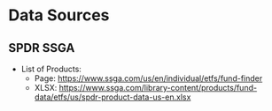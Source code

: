 # Data Sources

## SPDR SSGA

- List of Products:
  - Page: https://www.ssga.com/us/en/individual/etfs/fund-finder
  - XLSX: https://www.ssga.com/library-content/products/fund-data/etfs/us/spdr-product-data-us-en.xlsx
